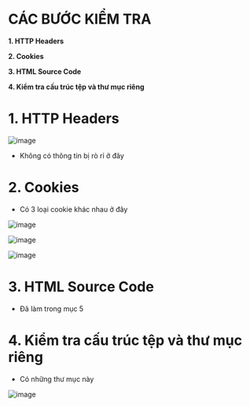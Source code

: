 # CÁC BƯỚC KIỂM TRA #

**1. HTTP Headers**

**2. Cookies**

**3. HTML Source Code**

**4. Kiểm tra cấu trúc tệp và thư mục riêng**

# 1. HTTP Headers

![image](https://github.com/user-attachments/assets/574b56e5-c485-4934-a6e0-51de63468ae9)

- Không có thông tin bị rò rỉ ở đây

# 2. Cookies

- Có 3 loại cookie khác nhau ở đây

![image](https://github.com/user-attachments/assets/b07ee4f8-72f4-4c7c-9dac-550d5811b019)

![image](https://github.com/user-attachments/assets/1f67a1b0-65d6-4f69-8477-f169a458c55a)

![image](https://github.com/user-attachments/assets/31cc31ef-9e8d-4e74-bca8-d9522fb48ae1)

# 3. HTML Source Code

- Đã làm trong mục 5

# 4. Kiểm tra cấu trúc tệp và thư mục riêng

- Có những thư mục này

![image](https://github.com/user-attachments/assets/135551a4-a03f-46d3-8b42-74d9cc02b090)

